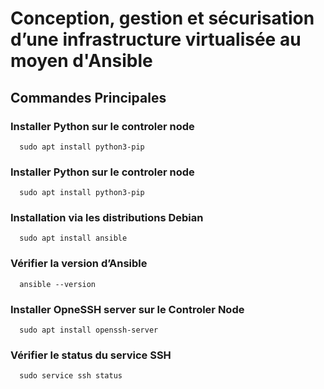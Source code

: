 # Conception, gestion et sécurisation d’une infrastructure virtualisée au moyen d'Ansible
  ## Commandes Principales
   ### Installer Python sur le controler node 
      sudo apt install python3-pip
   ### Installer Python sur le controler node 
      sudo apt install python3-pip
  ### Installation via les distributions Debian
      sudo apt install ansible
  ### Vérifier la version d’Ansible
      ansible --version
  ### Installer OpneSSH server sur le Controler Node 
      sudo apt install openssh-server
  ### Vérifier le status du service SSH
      sudo service ssh status

